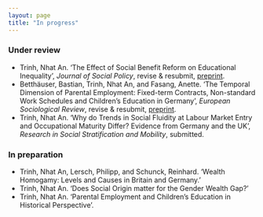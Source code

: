 ```yaml
---
layout: page
title: "In progress"
---
```


### Under review

- Trinh, Nhat An. ‘The Effect of Social Benefit Reform on Educational Inequality’, *Journal
of Social Policy*, revise & resubmit, [preprint](http://doi.org/10.31235/osf.io/kpxhf).
- Betthäuser, Bastian, Trinh, Nhat An, and Fasang, Anette. ‘The Temporal Dimension of Parental Employment: Fixed-term Contracts, Non-standard Work Schedules and Children’s Education in Germany’, *European Sociological Review*, revise & resubmit, [preprint](https://www.scripts-berlin.eu/publications/working-paper-series/Working-Paper-12-2021/index.html).
- Trinh, Nhat An. ‘Why do Trends in Social Fluidity at Labour Market Entry and Occupational Maturity Differ? Evidence from Germany and the UK’, *Research in Social Stratification and Mobility*, submitted.

### In preparation

- Trinh, Nhat An, Lersch, Philipp, and Schunck, Reinhard. ‘Wealth Homogamy: Levels and Causes in Britain and Germany.’
- Trinh, Nhat An. ‘Does Social Origin matter for the Gender Wealth Gap?’
- Trinh, Nhat An. ‘Parental Employment and Children’s Education in Historical Perspective’.
